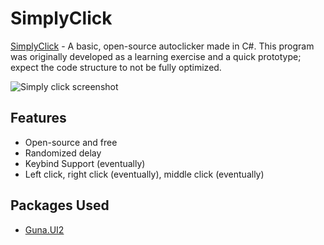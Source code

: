 # SimplyClick
[SimplyClick](https://github.com/inviscow/SimplyClick) - A basic, open-source autoclicker made in C#.
This program was originally developed as a learning exercise and a quick prototype; expect the code structure to not be fully optimized.

![Simply click screenshot](https://github.com/inviscow/Lab/blob/main/Assets/simplyclickscreenshot.png?raw=true)

## Features
- Open-source and free
- Randomized delay
- Keybind Support (eventually)
- Left click, right click (eventually), middle click (eventually)

## Packages Used
- [Guna.UI2](https://gunaui.com/)
